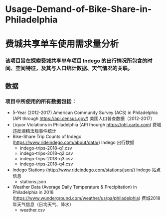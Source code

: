 # Usage-Demand-of-Bike-Share-in-Philadelphia
# 费城共享单车使用需求量分析
### 该项目旨在探索费城共享单车项目 Indego 的出行情况所包含的时间、空间特征，及其与人口统计数据、天气情况的关联。
## 数据
### 项目中所使用的所有数据包括：
- 5-Year (2012-2017) American Community Survey (ACS) in Philadelphia (API through https://api.census.gov/) 美国人口普查数据（2012-2017）
- Liquor Violations in Philadelphia (API thourgh https://phl.carto.com) 费城违反酒精法规事件统计
- Bike-Share Trip Counts of Indego (https://www.rideindego.com/about/data/) Indego 出行数据
  - indego-trips-2018-q1.csv
  - indego-trips-2018-q2.csv
  - indego-trips-2018-q3.csv
  - indego-trips-2018-q4.csv
- Indego Stations (http://www.rideindego.com/stations/json/) Indego 站点信息
  - stations.json
- Weather Data (Average Daily Temperature & Precipitation) in Philadelphia in 2018 (https://www.wunderground.com/weather/us/pa/philadelphia) 费城2018年天气信息（日均天气、降水） 
  - weather.csv
